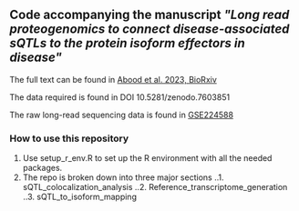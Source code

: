 ## Code accompanying the manuscript *"Long read proteogenomics to connect disease-associated sQTLs to the protein isoform effectors in disease"* 

The full text can be found in [Abood et al. 2023, BioRxiv](https://www.biorxiv.org/) 


The data required is found in DOI 10.5281/zenodo.7603851 <br>

The raw long-read sequencing data is found in [GSE224588](https://www.ncbi.nlm.nih.gov/geo/query/acc.cgi?acc=GSE224588)

### How to use this repository

1. Use setup_r_env.R to set up the R environment with all the needed packages. 
2. The repo is broken down into three major sections
..1. sQTL_colocalization_analysis
..2. Reference_transcriptome_generation
..3. sQTL_to_isoform_mapping
